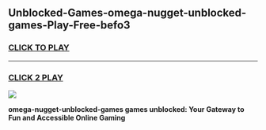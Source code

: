 
## Unblocked-Games-omega-nugget-unblocked-games-Play-Free-befo3
<h3>
<a href="https://premium76.site?title=omega-nugget-unblocked-games&ref=15A">CLICK TO PLAY</a></h3>
<hr>

<h3>
<a href="https://premium76.site?title=omega-nugget-unblocked-games&ref=15A">CLICK 2 PLAY</a>
  
</h3>

<a href="https://premium76.site?title=omega-nugget-unblocked-games&ref=15A"><img src="https://clearcache.store/games.png"></a>


**omega-nugget-unblocked-games games unblocked: Your Gateway to Fun and Accessible Online Gaming**
